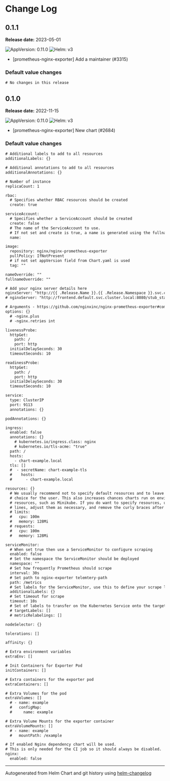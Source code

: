 # Change Log

## 0.1.1

**Release date:** 2023-05-01

![AppVersion: 0.11.0](https://img.shields.io/static/v1?label=AppVersion&message=0.11.0&color=success)
![Helm: v3](https://img.shields.io/static/v1?label=Helm&message=v3&color=informational&logo=helm)

* [prometheus-nginx-exporter] Add a maintainer (#3315)

### Default value changes

```diff
# No changes in this release
```

## 0.1.0

**Release date:** 2022-11-15

![AppVersion: 0.11.0](https://img.shields.io/static/v1?label=AppVersion&message=0.11.0&color=success)
![Helm: v3](https://img.shields.io/static/v1?label=Helm&message=v3&color=informational&logo=helm)

* [prometheus-nginx-exporter] New chart (#2684)

### Default value changes

```diff
# Additional labels to add to all resources
additionalLabels: {}

# Additional annotations to add to all resources
additionalAnnotations: {}

# Number of instance
replicaCount: 1

rbac:
  # Specifies whether RBAC resources should be created
  create: true

serviceAccount:
  # Specifies whether a ServiceAccount should be created
  create: false
  # The name of the ServiceAccount to use.
  # If not set and create is true, a name is generated using the fullname template
  name:

image:
  repository: nginx/nginx-prometheus-exporter
  pullPolicy: IfNotPresent
  # if not set appVersion field from Chart.yaml is used
  tag: ""

nameOverride: ""
fullnameOverride: ""

# Add your nginx server details here
nginxServer: "http://{{ .Release.Name }}.{{ .Release.Namespace }}.svc.cluster.local:8080/stub_status"
# nginxServer: "http://frontend.default.svc.cluster.local:8080/stub_status"

# Arguments - https://github.com/nginxinc/nginx-prometheus-exporter#command-line-arguments
options: {}
  # -nginx.plus
  # -nginx.retries int

livenessProbe:
  httpGet:
    path: /
    port: http
  initialDelaySeconds: 30
  timeoutSeconds: 10

readinessProbe:
  httpGet:
    path: /
    port: http
  initialDelaySeconds: 30
  timeoutSeconds: 10

service:
  type: ClusterIP
  port: 9113
  annotations: {}

podAnnotations: {}

ingress:
  enabled: false
  annotations: {}
    # kubernetes.io/ingress.class: nginx
    # kubernetes.io/tls-acme: "true"
  path: /
  hosts:
    - chart-example.local
  tls: []
  #  - secretName: chart-example-tls
  #    hosts:
  #      - chart-example.local

resources: {}
  # We usually recommend not to specify default resources and to leave this as a conscious
  # choice for the user. This also increases chances charts run on environments with little
  # resources, such as Minikube. If you do want to specify resources, uncomment the following
  # lines, adjust them as necessary, and remove the curly braces after 'resources:'.
  # limits:
  #   cpu: 100m
  #   memory: 128Mi
  # requests:
  #   cpu: 100m
  #   memory: 128Mi

serviceMonitor:
  # When set true then use a ServiceMonitor to configure scraping
  enabled: false
  # Set the namespace the ServiceMonitor should be deployed
  namespace: ""
  # Set how frequently Prometheus should scrape
  interval: 30s
  # Set path to nginx-exporter telemtery-path
  path: /metrics
  # Set labels for the ServiceMonitor, use this to define your scrape label for Prometheus Operator
  additionalLabels: {}
  # Set timeout for scrape
  timeout: 10s
  # Set of labels to transfer on the Kubernetes Service onto the target.
  # targetLabels: []
  # metricRelabelings: []

nodeSelector: {}

tolerations: []

affinity: {}

# Extra environment variables
extraEnv: []

# Init Containers for Exporter Pod
initContainers: []

# Extra containers for the exporter pod
extraContainers: []

# Extra Volumes for the pod
extraVolumes: []
  # - name: example
  #   configMap:
  #     name: example

# Extra Volume Mounts for the exporter container
extraVolumeMounts: []
  # - name: example
  #   mountPath: /example

# If enabled Nginx dependency chart will be used.
# This is only needed for the CI job so it should always be disabled.
nginx:
  enabled: false

```

---
Autogenerated from Helm Chart and git history using [helm-changelog](https://github.com/mogensen/helm-changelog)
